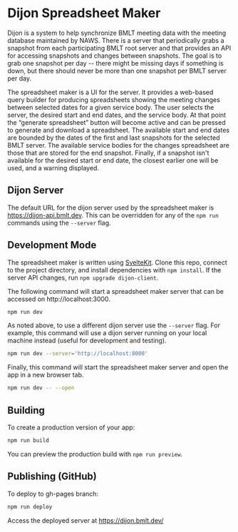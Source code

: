 # Dijon Spreadsheet Maker

Dijon is a system to help synchronize BMLT meeting data with the meeting database maintained by NAWS.  There is a server that periodically grabs a snapshot from each participating BMLT root server and that provides an API for accessing snapshots and changes between snapshots.  The goal is to grab one snapshot per day -- there might be missing days if something is down, but there should never be more than one snapshot per BMLT server per day.

The spreadsheet maker is a UI for the server.  It provides a web-based query builder for producing spreadsheets showing the meeting changes between selected dates for a given service body.  The user selects the server, the desired start and end dates, and the service body.  At that point the “generate spreadsheet” button will become active and can be pressed to generate and download a spreadsheet.  The available start and end dates are bounded by the dates of the first and last snapshots for the selected BMLT server.  The available service bodies for the changes spreadsheet are those that are stored for the end snapshot.  Finally, if a snapshot isn't available for the desired start or end date, the closest earlier one will be used, and a warning displayed.

## Dijon Server

The default URL for the dijon server used by the spreadsheet maker is https://dijon-api.bmlt.dev. This can be overridden for any of the `npm run` commands using the `--server` flag.

## Development Mode

The spreadsheet maker is written using [SvelteKit](https://kit.svelte.dev/docs/introduction).  Clone this repo, connect to the project directory, and install dependencies with `npm install`. If the server API changes, run `npm upgrade dijon-client`.

The following command will start a spreadsheet maker server that can be accessed on http://localhost:3000.

```bash
npm run dev
```
As noted above, to use a different dijon server use the `--server` flag. For example, this command will use a dijon server running on your local machine instead (useful for development and testing).

```bash
npm run dev --server='http://localhost:8000'
```

Finally, this command will start the spreadsheet maker server and open the app in a new browser tab.
```bash
npm run dev -- --open
```

## Building

To create a production version of your app:

```bash
npm run build
```

You can preview the production build with `npm run preview`.


## Publishing (GitHub)

To deploy to gh-pages branch:

```bash
npm run deploy
```
Access the deployed server at https://dijon.bmlt.dev/
